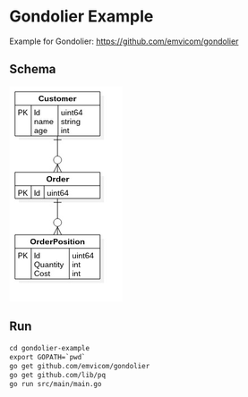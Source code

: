 # Gondolier Example

Example for Gondolier: https://github.com/emvicom/gondolier

## Schema

![Schema](schema.jpg)

## Run

```
cd gondolier-example
export GOPATH=`pwd`
go get github.com/emvicom/gondolier
go get github.com/lib/pq
go run src/main/main.go
```

